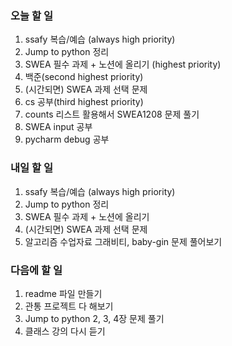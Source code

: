 ### 오늘 할 일
1. ssafy 복습/예습 (always high priority)
2. Jump to python 정리
3. SWEA 필수 과제 + 노션에 올리기 (highest priority)
4. 백준(second highest priority)
5. (시간되면) SWEA 과제 선택 문제
6. cs 공부(third highest priority)
7. counts 리스트 활용해서 SWEA1208 문제 풀기
8. SWEA input 공부
9. pycharm debug 공부

### 내일 할 일
1. ssafy 복습/예습 (always high priority)
2. Jump to python 정리
3. SWEA 필수 과제 + 노션에 올리기
4. (시간되면) SWEA 과제 선택 문제
5. 알고리즘 수업자료 그래비티, baby-gin 문제 풀어보기

### 다음에 할 일
1. readme 파일 만들기
2. 관통 프로젝트 다 해보기
3. Jump to python 2, 3, 4장 문제 풀기
5. 클래스 강의 다시 듣기